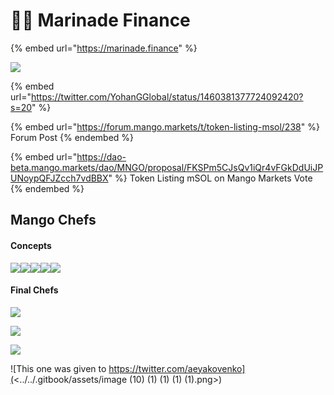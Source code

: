 # 👨🍳 Marinade Finance

{% embed url="https://marinade.finance" %}

![](<../../.gitbook/assets/Untitled design (1).png>)

{% embed url="https://twitter.com/YohanGGlobal/status/1460381377724092420?s=20" %}

{% embed url="https://forum.mango.markets/t/token-listing-msol/238" %}
Forum Post
{% endembed %}

{% embed url="https://dao-beta.mango.markets/dao/MNGO/proposal/FKSPm5CJsQv1iQr4vFGkDdUiJPUNoypQFJZcch7vdBBX" %}
Token Listing mSOL on Mango Markets Vote
{% endembed %}

## Mango Chefs

#### Concepts

![](<../../.gitbook/assets/image (1) (1) (1) (1).png>)![](<../../.gitbook/assets/image (9) (1) (1) (1) (1) (1).png>)![](<../../.gitbook/assets/image (4) (1) (1).png>)![](<../../.gitbook/assets/image (8) (1) (1) (1).png>)![](<../../.gitbook/assets/image (7) (1) (1) (1) (1) (1) (1).png>)

#### Final Chefs



![](<../../.gitbook/assets/image (3) (1) (1).png>)

![](<../../.gitbook/assets/image (5) (1) (1).png>)

![](<../../.gitbook/assets/image (11) (1) (1) (1) (1).png>)

![This one was given to https://twitter.com/aeyakovenko](<../../.gitbook/assets/image (10) (1) (1) (1) (1).png>)

